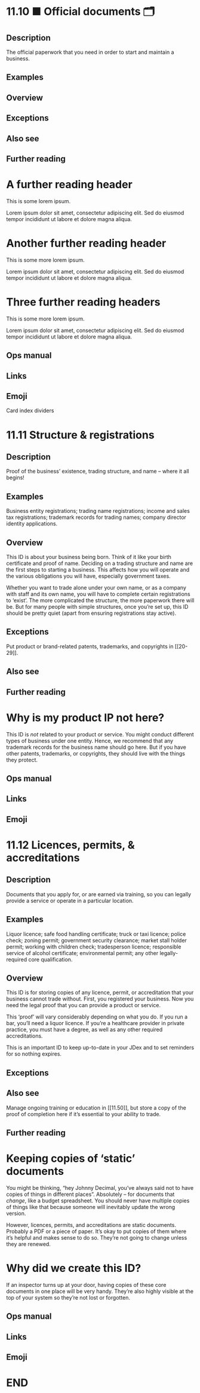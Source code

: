 # 11.10 ■ Official documents 🗂️

## Description

The official paperwork that you need in order to start and maintain a business.

## Examples

## Overview

## Exceptions

## Also see

## Further reading

# A further reading header

This is some lorem ipsum.

Lorem ipsum dolor sit amet, consectetur adipiscing elit. Sed do eiusmod tempor incididunt ut labore et dolore magna aliqua.

# Another further reading header

This is some more lorem ipsum.

Lorem ipsum dolor sit amet, consectetur adipiscing elit. Sed do eiusmod tempor incididunt ut labore et dolore magna aliqua.

# Three further reading headers

This is some more lorem ipsum.

Lorem ipsum dolor sit amet, consectetur adipiscing elit. Sed do eiusmod tempor incididunt ut labore et dolore magna aliqua.

## Ops manual

## Links

## Emoji

Card index dividers

# 11.11 Structure & registrations

## Description

Proof of the business’ existence, trading structure, and name – where it all begins!

## Examples

Business entity registrations; trading name registrations; income and sales tax registrations; trademark records for trading names; company director identity applications.

## Overview

This ID is about your business being born. Think of it like your birth certificate and proof of name. Deciding on a trading structure and name are the first steps to starting a business. This affects how you will operate and the various obligations you will have, especially government taxes.

Whether you want to trade alone under your own name, or as a company with staff and its own name, you will have to complete certain registrations to ‘exist’. The more complicated the structure, the more paperwork there will be. But for many people with simple structures, once you’re set up, this ID should be pretty quiet (apart from ensuring registrations stay active).

## Exceptions

Put product or brand-related patents, trademarks, and copyrights in [[20-29]].

## Also see

## Further reading

# Why is my product IP not here?

This ID is _not_ related to your product or service. You might conduct different types of business under one entity. Hence, we recommend that any trademark records for the business name should go here. But if you have other patents, trademarks, or copyrights, they should live with the things they protect.

## Ops manual

## Links

## Emoji

# 11.12 Licences, permits, & accreditations

## Description

Documents that you apply for, or are earned via training, so you can legally provide a service or operate in a particular location.

## Examples

Liquor licence; safe food handling certificate; truck or taxi licence; police check; zoning permit; government security clearance; market stall holder permit; working with children check; tradesperson licence; responsible service of alcohol certificate; environmental permit; any other legally-required core qualification.

## Overview

This ID is for storing copies of any licence, permit, or accreditation that your business cannot trade without. First, you registered your business. Now you need the legal proof that you can provide a product or service.

This ‘proof’ will vary considerably depending on what you do. If you run a bar, you’ll need a liquor licence. If you’re a healthcare provider in private practice, you must have a degree, as well as any other required accreditations.

This is an important ID to keep up-to-date in your JDex and to set reminders for so nothing expires.

## Exceptions

## Also see

Manage ongoing training or education in [[11.50]], but store a copy of the proof of completion here if it’s essential to your ability to trade.

## Further reading

# Keeping copies of ‘static’ documents

You might be thinking, “hey Johnny Decimal, you’ve always said not to have copies of things in different places”. Absolutely – for documents that _change_, like a budget spreadsheet. You should never have multiple copies of things like that because someone will inevitably update the wrong version.

However, licences, permits, and accreditations are static documents. Probably a PDF or a piece of paper. It’s okay to put copies of them where it’s helpful and makes sense to do so. They’re not going to change unless they are renewed.

# Why did we create this ID?

If an inspector turns up at your door, having copies of these core documents in one place will be very handy. They’re also highly visible at the top of your system so they’re not lost or forgotten.

## Ops manual

## Links

## Emoji

# END
